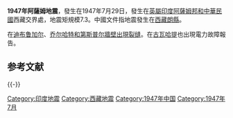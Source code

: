 **1947年阿薩姆地震**，發生在1947年7月29日，發生在[英屬印度](https://zh.wikipedia.org/wiki/英屬印度 "wikilink")[阿薩姆邦和](https://zh.wikipedia.org/wiki/阿薩姆邦 "wikilink")[中華民國](../Page/中華民國.md "wikilink")西藏交界處，地震矩規模7.3。中國文件指地震發生在[西藏](https://zh.wikipedia.org/wiki/西藏 "wikilink")[朗縣](https://zh.wikipedia.org/wiki/朗縣 "wikilink")。

在[迪布鲁加尔](https://zh.wikipedia.org/wiki/迪布鲁加尔 "wikilink")、[乔尔哈特和第斯普尔牆壁出現裂缝](https://zh.wikipedia.org/wiki/乔尔哈特 "wikilink")。在[古瓦哈提](../Page/古瓦哈提.md "wikilink")也出現電力故障報告。

## 参考文献

{{-}}

[Category:印度地震](https://zh.wikipedia.org/wiki/Category:印度地震 "wikilink") [Category:西藏地震](https://zh.wikipedia.org/wiki/Category:西藏地震 "wikilink") [Category:1947年中国](https://zh.wikipedia.org/wiki/Category:1947年中国 "wikilink") [Category:1947年7月](https://zh.wikipedia.org/wiki/Category:1947年7月 "wikilink")